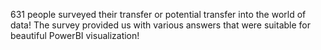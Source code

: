 631 people surveyed their transfer or potential transfer into the world of data!
The survey provided us with various answers that were suitable for beautiful PowerBI visualization!
